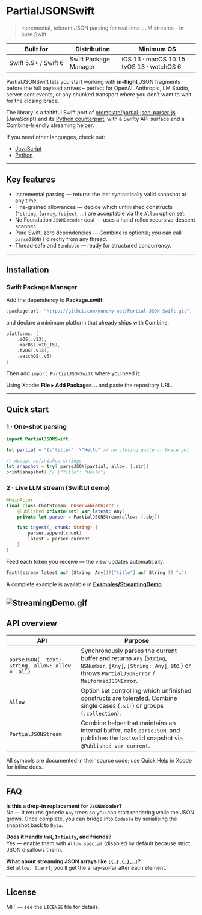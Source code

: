 # PartialJSONSwift

> Incremental, tolerant JSON parsing for real‑time LLM streams – in pure Swift

| Built for | Distribution | Minimum OS |
|-----------|--------------|------------|
| Swift 5.9+ / Swift 6 | Swift Package Manager | iOS 13 · macOS 10.15 · tvOS 13 · watchOS 6 |

PartialJSONSwift lets you start working with **in‑flight** JSON fragments before the full payload arrives – perfect for OpenAI, Anthropic, LM Studio, server‑sent events, or any chunked transport where you don’t want to wait for the closing brace.

The library is a faithful Swift port of [promplate/partial-json-parser-js](https://github.com/promplate/partial-json-parser-js) (JavaScript) and its [Python counterpart](https://github.com/promplate/partial-json-parser), with a Swifty API surface and a Combine‑friendly streaming helper.

If you need other languages, check out:

- [JavaScript](https://github.com/promplate/partial-json-parser-js)
- [Python](https://github.com/promplate/partial-json-parser)

---

## Key features

* Incremental parsing — returns the last syntactically valid snapshot at any time.
* Fine‑grained allowances — decide which unfinished constructs (`"string`, `[array`, `{object`, …) are acceptable via the `Allow` option set.
* No Foundation `JSONDecoder` cost — uses a hand‑rolled recursive‑descent scanner.
* Pure Swift, zero dependencies — Combine is optional; you can call `parseJSON()` directly from any thread.
* Thread‑safe and `Sendable` — ready for structured concurrency.

---

## Installation

### Swift Package Manager

Add the dependency to **Package.swift**:

```swift
.package(url: "https://github.com/munchy-net/Partial-JSON-Swift.git", from: "1.0.0"),
```

and declare a minimum platform that already ships with Combine:

```swift
platforms: [
    .iOS(.v13),
    .macOS(.v10_15),
    .tvOS(.v13),
    .watchOS(.v6)
]
```

Then add `import PartialJSONSwift` where you need it.

Using Xcode: **File ▸ Add Packages…** and paste the repository URL.

---

## Quick start

### 1 · One‑shot parsing

```swift
import PartialJSONSwift

let partial = "{\"title\": \"Hello" // no closing quote or brace yet

// Accept unfinished strings
let snapshot = try? parseJSON(partial, allow: [.str])
print(snapshot) // ["title": "Hello"]
```

### 2 · Live LLM stream (SwiftUI demo)

```swift
@MainActor
final class ChatStream: ObservableObject {
    @Published private(set) var latest: Any?
    private let parser = PartialJSONStream(allow: [.obj])

    func ingest(_ chunk: String) {
        parser.append(chunk)
        latest = parser.current
    }
}
```

Feed each token you receive — the view updates automatically:

```swift
Text((stream.latest as? [String: Any])?["title"] as? String ?? "…")
```

A complete example is available in **[Examples/StreamingDemo](/Examples/StreamingDemo.swift)**.

![StreamingDemo.gif](./Examples/StreamingDemo.gif)
---

## API overview

| API | Purpose |
|-----|---------|
| `parseJSON(_ text: String, allow: Allow = .all)` | Synchronously parses the current buffer and returns `Any` (`String`, `NSNumber`, `[Any]`, `[String: Any]`, etc.) or throws `PartialJSONError` / `MalformedJSONError`. |
| `Allow` | Option set controlling which unfinished constructs are tolerated. Combine single cases (`.str`) or groups (`.collection`). |
| `PartialJSONStream` | Combine helper that maintains an internal buffer, calls `parseJSON`, and publishes the last valid snapshot via `@Published var current`. |

All symbols are documented in their source code; use Quick Help in Xcode for inline docs.

---

## FAQ

**Is this a drop‑in replacement for `JSONDecoder`?**  
No — it returns generic `Any` trees so you can start rendering while the JSON grows. Once complete, you can bridge into `Codable` by serialising the snapshot back to `Data`.

**Does it handle `NaN`, `Infinity`, and friends?**  
Yes — enable them with `Allow.special` (disabled by default because strict JSON disallows them).

**What about streaming JSON arrays like `[{…},{…},…]`?**  
Set `allow: [.arr]`; you’ll get the array‑so‑far after each element.

---

## License

MIT — see the `LICENSE` file for details.
